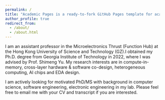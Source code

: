 ```yaml
---
permalink: /
title: "Academic Pages is a ready-to-fork GitHub Pages template for academic personal websites"
author_profile: true
redirect_from: 
  - /about/
  - /about.html
---
```


I am an assistant professor in the Microelectronics Thrust (Function Hub) at the Hong Kong University of Science and Technology (GZ).I obtained my Ph.D. degree from Georgia Institute of Technology in 2022, where I was advised by Prof. Shimeng Yu. My research interests are in compute-in-memory, cross-layer hardware & software co-design, heterogeneous computing, AI chips and EDA design.

I am actively looking for motivated PhD/MS with background in computer science, software engineering, electronic engineering in my lab. Please feel free to email me with your CV and transcript if you are interested.
